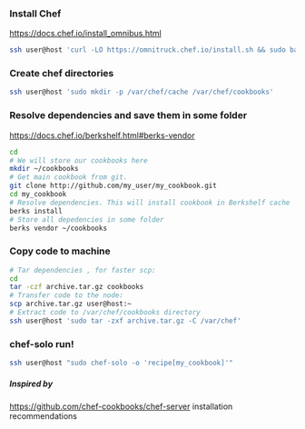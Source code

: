 ### Install Chef
https://docs.chef.io/install_omnibus.html

```bash
ssh user@host 'curl -LO https://omnitruck.chef.io/install.sh && sudo bash ./install.sh -v 12.19.36'
```
### Create chef directories
```bash
ssh user@host 'sudo mkdir -p /var/chef/cache /var/chef/cookbooks'
```

### Resolve dependencies and save them in some folder
https://docs.chef.io/berkshelf.html#berks-vendor
```bash
cd
# We will store our cookbooks here
mkdir ~/cookbooks
# Get main cookbook from git.
git clone http://github.com/my_user/my_cookbook.git
cd my_cookbook
# Resolve dependencies. This will install cookbook in Berkshelf cache
berks install
# Store all depedencies in some folder
berks vendor ~/cookbooks
```
### Copy code to machine
```bash
# Tar dependencies , for faster scp:
cd
tar -czf archive.tar.gz cookbooks
# Transfer code to the node:
scp archive.tar.gz user@host:~
# Extract code to /var/chef/cookbooks directory
ssh user@host 'sudo tar -zxf archive.tar.gz -C /var/chef'
```

### chef-solo run!
```bash
ssh user@host "sudo chef-solo -o 'recipe[my_cookbook]'"
```

##### Inspired by
https://github.com/chef-cookbooks/chef-server installation recommendations
